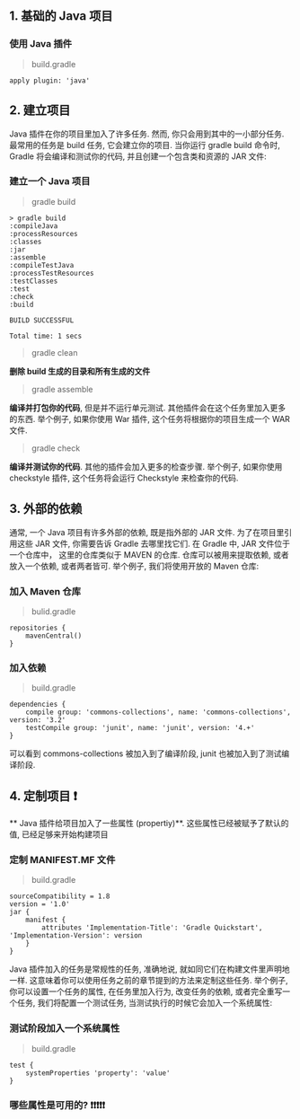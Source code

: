## 1. 基础的 Java 项目

### 使用 Java 插件

> build.gradle

    apply plugin: 'java'

## 2. 建立项目

Java 插件在你的项目里加入了许多任务. 然而, 你只会用到其中的一小部分任务. 最常用的任务是 build 任务, 它会建立你的项目. 当你运行 gradle build 命令时, Gradle 将会编译和测试你的代码, 并且创建一个包含类和资源的 JAR 文件:

### 建立一个 Java 项目

> gradle build

```
> gradle build
:compileJava
:processResources
:classes
:jar
:assemble
:compileTestJava
:processTestResources
:testClasses
:test
:check
:build

BUILD SUCCESSFUL

Total time: 1 secs

```

> gradle clean

**删除 build 生成的目录和所有生成的文件**

> gradle assemble

**编译并打包你的代码**, 但是并不运行单元测试. 其他插件会在这个任务里加入更多的东西. 举个例子, 如果你使用 War 插件, 这个任务将根据你的项目生成一个 WAR 文件.

> gradle check

**编译并测试你的代码**. 其他的插件会加入更多的检查步骤. 举个例子, 如果你使用 checkstyle 插件, 这个任务将会运行 Checkstyle 来检查你的代码.

## 3. 外部的依赖

通常, 一个 Java 项目有许多外部的依赖, 既是指外部的 JAR 文件. 为了在项目里引用这些 JAR 文件, 你需要告诉 Gradle 去哪里找它们. 在 Gradle 中, JAR 文件位于一个仓库中， 这里的仓库类似于 MAVEN 的仓库. 仓库可以被用来提取依赖, 或者放入一个依赖, 或者两者皆可. 举个例子, 我们将使用开放的 Maven 仓库:

### 加入 Maven 仓库

> bulid.gradle

```
repositories {
    mavenCentral()
}

```

### 加入依赖

> build.gradle

```
dependencies {
    compile group: 'commons-collections', name: 'commons-collections', version: '3.2'
    testCompile group: 'junit', name: 'junit', version: '4.+'
}

```

可以看到 commons-collections 被加入到了编译阶段, junit 也被加入到了测试编译阶段.

## 4. 定制项目 ❗️
**
Java 插件给项目加入了一些属性 (propertiy)**. 这些属性已经被赋予了默认的值, 已经足够来开始构建项目

### 定制 MANIFEST.MF 文件

> build.gradle

```
sourceCompatibility = 1.8
version = '1.0'
jar {
    manifest {
        attributes 'Implementation-Title': 'Gradle Quickstart', 'Implementation-Version': version
    }
}

```

Java 插件加入的任务是常规性的任务, 准确地说, 就如同它们在构建文件里声明地一样. 这意味着你可以使用任务之前的章节提到的方法来定制这些任务. 举个例子, 你可以设置一个任务的属性, 在任务里加入行为, 改变任务的依赖, 或者完全重写一个任务, 我们将配置一个测试任务, 当测试执行的时候它会加入一个系统属性:

### 测试阶段加入一个系统属性

> build.gradle

```
test {
    systemProperties 'property': 'value'
}

```

### 哪些属性是可用的? ❗️❗️❗️❗️❗️














































                                                                                                                                                                                                                                                                                                                                                                                                                                                                                                                                                                                                                                                                                                                                                                                                                                                                                                                                                                                                                                                                                                                                                                                                                                                                                                                        